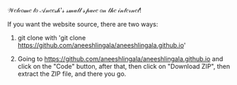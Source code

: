 𝒲𝑒𝓁𝒸𝑜𝓂𝑒 𝓉𝑜 𝒜𝓃𝑒𝑒𝓈𝒽'𝓈 𝓈𝓂𝒶𝓁𝓁 𝓈𝓅𝒶𝒸𝑒 𝑜𝓃 𝓉𝒽𝑒 𝒾𝓃𝓉𝑒𝓇𝓃𝑒𝓉!

If you want the website source, there are two ways:

1. git clone with 'git clone https://github.com/aneeshlingala/aneeshlingala.github.io'

2. Going to https://github.com/aneeshlingala/aneeshlingala.github.io and click on the "Code" button, after that, then click on "Download ZIP", then extract the ZIP file, and there you go.


